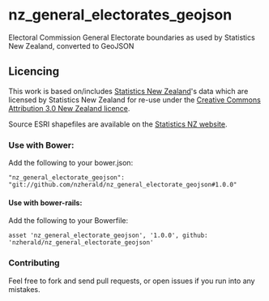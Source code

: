 nz_general_electorates_geojson
============================

Electoral Commission General Electorate boundaries as used by Statistics New Zealand, converted to GeoJSON

## Licencing

This work is based on/includes [Statistics New
Zealand](http://www.stats.govt.nz/)'s data which are
licensed by Statistics New Zealand for re-use under the [Creative
Commons Attribution 3.0 New Zealand
licence](http://creativecommons.org/licenses/by/3.0/nz/).

Source ESRI shapefiles are available on the [Statistics NZ
website](http://www.stats.govt.nz/browse_for_stats/people_and_communities/Geographic-areas/digital-boundary-files.aspx).

### Use with Bower:

Add the following to your bower.json:

```
"nz_general_electorate_geojson": "git://github.com/nzherald/nz_general_electorate_geojson#1.0.0"
```

#### Use with bower-rails:

Add the following to your Bowerfile:

```
asset 'nz_general_electorate_geojson', '1.0.0', github: 'nzherald/nz_general_electorate_geojson'
```

### Contributing

Feel free to fork and send pull requests, or open issues if you run into
any mistakes.
